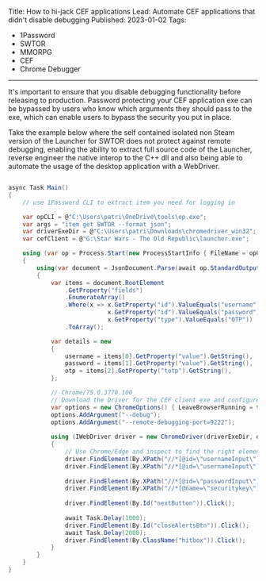 Title: How to hi-jack CEF applications
Lead: Automate CEF applications that didn't disable debugging
Published: 2023-01-02
Tags:
  - 1Password
  - SWTOR
  - MMORPG
  - CEF
  - Chrome Debugger
---

It's important to ensure that you disable debugging functionality before releasing to production. Password protecting your CEF application exe can be bypassed by users who know which arguments they should pass to the exe, which can enable users to bypass the security you put in place.

Take the example below where the self contained isolated non Steam version of the Launcher for SWTOR does not protect against remote debugging, enabling the ability to extract full source code of the Launcher, reverse engineer the native interop to the C++ dll and also being able to automate the usage of the desktop application with a WebDriver.

```C#

async Task Main()
{	
	// use 1Password CLI to extract item you need for logging in

    var opCLI = @"C:\Users\patri\OneDrive\tools\op.exe";
    var args = "item get SWTOR --format json";
    var driverExeDir = @"C:\Users\patri\Downloads\chromedriver_win32";
    var cefClient = @"G:\Star Wars - The Old Republic\launcher.exe";

	using (var op = Process.Start(new ProcessStartInfo { FileName = opCLI, RedirectStandardOutput = true, Arguments = args }))
	{
		using(var document = JsonDocument.Parse(await op.StandardOutput.ReadToEndAsync()))
		{
			var items = document.RootElement
                .GetProperty("fields")
                .EnumerateArray()
                .Where(x => x.GetProperty("id").ValueEquals("username") || 
                            x.GetProperty("id").ValueEquals("password") || 
                            x.GetProperty("type").ValueEquals("OTP"))
                .ToArray();

			var details = new
			{
				username = items[0].GetProperty("value").GetString(),
				password = items[1].GetProperty("value").GetString(),
				otp = items[2].GetProperty("totp").GetString(),
			};

			// Chrome/75.0.3770.100
			// Download the Driver for the CEF client exe and configure additional arguments			
			var options = new ChromeOptions() { LeaveBrowserRunning = true, BinaryLocation = cefClient };
			options.AddArgument("--debug");
			options.AddArgument("--remote-debugging-port=9222");
			
			using (IWebDriver driver = new ChromeDriver(driverExeDir, options))
			{
				// Use Chrome/Edge and inspect to find the right elements you need to automate and then apply this to your code				
				driver.FindElement(By.XPath("//*[@id=\"usernameInput\"]")).Clear();				
				driver.FindElement(By.XPath("//*[@id=\"usernameInput\"]")).SendKeys(details.username);
				
				driver.FindElement(By.XPath("//*[@id=\"passwordInput\"]")).SendKeys(details.password);
				driver.FindElement(By.XPath("//*[@name=\"securitykey\"]")).SendKeys(details.otp);
				
				driver.FindElement(By.Id("nextButton")).Click();	
				
				await Task.Delay(1000);				
				driver.FindElement(By.Id("closeAlertsBtn")).Click();				
				await Task.Delay(2000);				
				driver.FindElement(By.ClassName("hitbox")).Click();
			}
		}
	}
}
```
